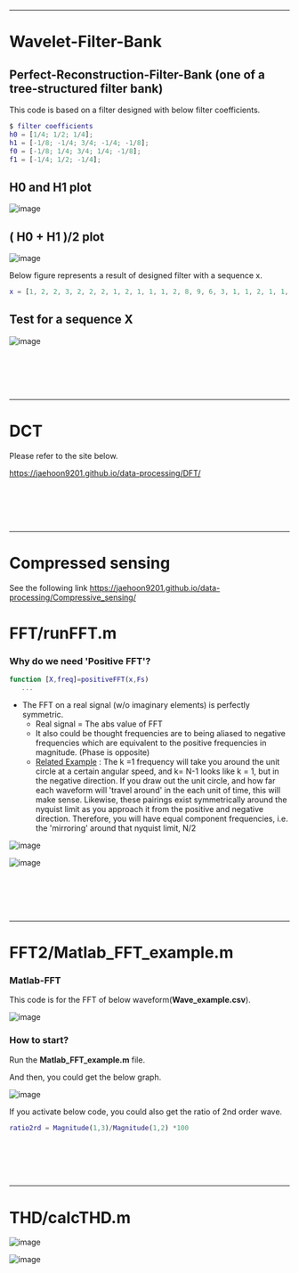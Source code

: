 -------------------------

# Wavelet-Filter-Bank

## Perfect-Reconstruction-Filter-Bank (one of a tree-structured filter bank)

This code is based on a filter designed with below filter coefficients.
```matlab
$ filter coefficients 
h0 = [1/4; 1/2; 1/4];
h1 = [-1/8; -1/4; 3/4; -1/4; -1/8];
f0 = [-1/8; 1/4; 3/4; 1/4; -1/8];
f1 = [-1/4; 1/2; -1/4];

```

## H0 and H1 plot
![image](https://user-images.githubusercontent.com/71545160/119292415-51930e00-bc8b-11eb-9b88-3caeefe9110a.png)

## ( H0 + H1 )/2 plot
![image](https://user-images.githubusercontent.com/71545160/119292427-56f05880-bc8b-11eb-890a-6db30ecc55bb.png)

Below figure represents a result of designed filter with a sequence x.
```matlab
x = [1, 2, 2, 3, 2, 2, 2, 1, 2, 1, 1, 1, 2, 8, 9, 6, 3, 1, 1, 2, 1, 1, 1, 2, 1, 1]';
```
## Test for a sequence X
![image](https://user-images.githubusercontent.com/71545160/119292435-5b1c7600-bc8b-11eb-9229-f4c3e1913244.png)

<br>
<br>
<br>
<br>


-------------------------

# DCT

Please refer to the site below.

https://jaehoon9201.github.io/data-processing/DFT/


<br>
<br>
<br>
<br>


-------------------------

# Compressed sensing

See the following link
https://jaehoon9201.github.io/data-processing/Compressive_sensing/

# FFT/runFFT.m

### Why do we need 'Positive FFT'?

```matlab
function [X,freq]=positiveFFT(x,Fs)
   ...
```

+ The FFT on a real signal (w/o imaginary elements) is perfectly symmetric.
  + Real signal = The abs value of FFT
  + It also could be thought frequencies are to being aliased to negative frequencies which are equivalent to the positive frequencies in magnitude. (Phase is opposite) 
  + [Related Example](https://kr.mathworks.com/matlabcentral/answers/338408-why-are-fft-diagrams-mirrored) : The k =1 frequency will take you around the unit circle at a certain angular speed, and k= N-1 looks like k = 1, but in the negative direction. If you draw out the unit circle, and how far each waveform will 'travel around' in the each unit of time, this will make sense. Likewise, these pairings exist symmetrically around the nyquist limit as you approach it from the positive and negative direction. Therefore, you will have equal component frequencies, i.e. the 'mirroring' around that nyquist limit, N/2
  


![image](https://user-images.githubusercontent.com/71545160/165462993-6b77b0ba-6b30-4276-91f2-1560435a7488.png)

![image](https://user-images.githubusercontent.com/71545160/165463023-a207860f-421e-46f8-a009-d9ff1bb465e4.png)

<br>
<br>
<br>
<br>

-------------------------

# FFT2/Matlab_FFT_example.m

### Matlab-FFT
This code is for the FFT of below waveform(**Wave_example.csv**).

![image](https://user-images.githubusercontent.com/71545160/117937112-98563f00-b340-11eb-87f5-a7c0e3131ac1.png)


### How to start?

Run the **Matlab_FFT_example.m** file.

And then, you could get the below graph. 

![image](https://user-images.githubusercontent.com/71545160/117936715-267df580-b340-11eb-8261-e42181423acc.png)

If you activate below code, you could also get the ratio of 2nd order wave. 
```matlab
ratio2rd = Magnitude(1,3)/Magnitude(1,2) *100
```

<br>
<br>
<br>
<br>

-------------------------

# THD/calcTHD.m

![image](https://user-images.githubusercontent.com/71545160/165463109-aa48d273-0a07-4c0f-b6dd-2294b9a54dd5.png)

![image](https://user-images.githubusercontent.com/71545160/165463066-e654e374-12d0-45e1-9bb2-2e47b17b3ed4.png)

